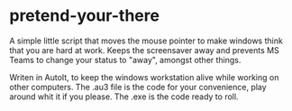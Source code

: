 # pretend-your-there
A simple little script that moves the mouse pointer to make windows think that you are hard at work.  Keeps the screensaver away and prevents MS Teams to change your status to "away", amongst other things.

Writen in AutoIt, to keep the windows workstation alive while working on other computers.
The .au3 file is the code for your convenience, play around whit it if you please.  The .exe is the code ready to roll.
